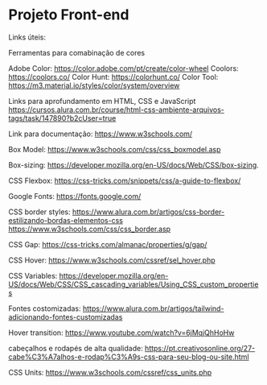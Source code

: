 # Projeto Front-end

Links úteis:

Ferramentas para comabinação de cores

Adobe Color: https://color.adobe.com/pt/create/color-wheel
Coolors: https://coolors.co/
Color Hunt: https://colorhunt.co/
Color Tool: https://m3.material.io/styles/color/system/overview

Links para aprofundamento em HTML, CSS e JavaScript
https://cursos.alura.com.br/course/html-css-ambiente-arquivos-tags/task/147890?b2cUser=true

Link para documentação: https://www.w3schools.com/

Box Model: https://www.w3schools.com/css/css_boxmodel.asp

Box-sizing: https://developer.mozilla.org/en-US/docs/Web/CSS/box-sizing.

CSS Flexbox: https://css-tricks.com/snippets/css/a-guide-to-flexbox/

Google Fonts: https://fonts.google.com/

CSS border styles: https://www.alura.com.br/artigos/css-border-estilizando-bordas-elementos-css
https://www.w3schools.com/css/css_border.asp

CSS Gap: https://css-tricks.com/almanac/properties/g/gap/

CSS Hover: https://www.w3schools.com/cssref/sel_hover.php

CSS Variables: https://developer.mozilla.org/en-US/docs/Web/CSS/CSS_cascading_variables/Using_CSS_custom_properties

Fontes costomizadas: https://www.alura.com.br/artigos/tailwind-adicionando-fontes-customizadas

Hover transition: https://www.youtube.com/watch?v=6jMqjQhHoHw

cabeçalhos e rodapés de alta qualidade: https://pt.creativosonline.org/27-cabe%C3%A7alhos-e-rodap%C3%A9s-css-para-seu-blog-ou-site.html

CSS Units: https://www.w3schools.com/cssref/css_units.php

